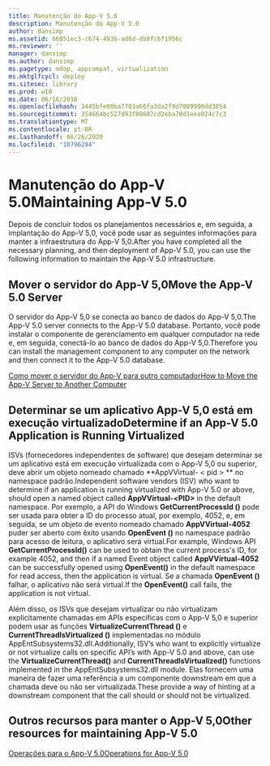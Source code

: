```yaml
---
title: Manutenção do App-V 5.0
description: Manutenção do App-V 5.0
author: dansimp
ms.assetid: 66851ec3-c674-493b-ad6d-db8fcbf1956c
ms.reviewer: ''
manager: dansimp
ms.author: dansimp
ms.pagetype: mdop, appcompat, virtualization
ms.mktglfcycl: deploy
ms.sitesec: library
ms.prod: w10
ms.date: 06/16/2016
ms.openlocfilehash: 3445bfe00ba7703a66fa3da2f9d7089990dd3854
ms.sourcegitcommit: 354664bc527d93f80687cd2eba70d1eea024c7c3
ms.translationtype: MT
ms.contentlocale: pt-BR
ms.lasthandoff: 06/26/2020
ms.locfileid: "10796294"
---
```

# <span data-ttu-id="999a3-103">Manutenção do App-V 5.0</span><span class="sxs-lookup"><span data-stu-id="999a3-103">Maintaining App-V 5.0</span></span>


<span data-ttu-id="999a3-104">Depois de concluir todos os planejamentos necessários e, em seguida, a implantação do App-V 5,0, você pode usar as seguintes informações para manter a infraestrutura do App-V 5,0.</span><span class="sxs-lookup"><span data-stu-id="999a3-104">After you have completed all the necessary planning, and then deployment of App-V 5.0, you can use the following information to maintain the App-V 5.0 infrastructure.</span></span>

## <a href="" id="move-the-app-v-5-0-server-"></a><span data-ttu-id="999a3-105">Mover o servidor do App-V 5,0</span><span class="sxs-lookup"><span data-stu-id="999a3-105">Move the App-V 5.0 Server</span></span>


<span data-ttu-id="999a3-106">O servidor do App-V 5,0 se conecta ao banco de dados do App-V 5,0.</span><span class="sxs-lookup"><span data-stu-id="999a3-106">The App-V 5.0 server connects to the App-V 5.0 database.</span></span> <span data-ttu-id="999a3-107">Portanto, você pode instalar o componente de gerenciamento em qualquer computador na rede e, em seguida, conectá-lo ao banco de dados do App-V 5,0.</span><span class="sxs-lookup"><span data-stu-id="999a3-107">Therefore you can install the management component to any computer on the network and then connect it to the App-V 5.0 database.</span></span>

[<span data-ttu-id="999a3-108">Como mover o servidor do App-V para outro computador</span><span class="sxs-lookup"><span data-stu-id="999a3-108">How to Move the App-V Server to Another Computer</span></span>](how-to-move-the-app-v-server-to-another-computer.md)

## <a href="" id="determine-if-an-app-v-5-0-application-is-running-virtualized-"></a><span data-ttu-id="999a3-109">Determinar se um aplicativo App-V 5,0 está em execução virtualizado</span><span class="sxs-lookup"><span data-stu-id="999a3-109">Determine if an App-V 5.0 Application is Running Virtualized</span></span>


<span data-ttu-id="999a3-110">ISVs (fornecedores independentes de software) que desejam determinar se um aplicativo está em execução virtualizada com o App-V 5,0 ou superior, deve abrir um objeto nomeado chamado \*\*AppVVirtual- &lt; pid &gt; \*\* no namespace padrão.</span><span class="sxs-lookup"><span data-stu-id="999a3-110">Independent software vendors (ISV) who want to determine if an application is running virtualized with App-V 5.0 or above, should open a named object called **AppVVirtual-&lt;PID&gt;** in the default namespace.</span></span> <span data-ttu-id="999a3-111">Por exemplo, a API do Windows **GetCurrentProcessId ()** pode ser usada para obter a ID do processo atual, por exemplo, 4052, e, em seguida, se um objeto de evento nomeado chamado **AppVVirtual-4052** puder ser aberto com êxito usando **OpenEvent ()** no namespace padrão para acesso de leitura, o aplicativo será virtual.</span><span class="sxs-lookup"><span data-stu-id="999a3-111">For example, Windows API **GetCurrentProcessId()** can be used to obtain the current process's ID, for example 4052, and then if a named Event object called **AppVVirtual-4052** can be successfully opened using **OpenEvent()** in the default namespace for read access, then the application is virtual.</span></span> <span data-ttu-id="999a3-112">Se a chamada **OpenEvent ()** falhar, o aplicativo não será virtual.</span><span class="sxs-lookup"><span data-stu-id="999a3-112">If the **OpenEvent()** call fails, the application is not virtual.</span></span>

<span data-ttu-id="999a3-113">Além disso, os ISVs que desejam virtualizar ou não virtualizam explicitamente chamadas em APIs específicas com o App-V 5,0 e superior podem usar as funções **VirtualizeCurrentThread ()** e **CurrentThreadIsVirtualized ()** implementadas no módulo AppEntSubsystems32.dll.</span><span class="sxs-lookup"><span data-stu-id="999a3-113">Additionally, ISV’s who want to explicitly virtualize or not virtualize calls on specific API’s with App-V 5.0 and above, can use the **VirtualizeCurrentThread()** and **CurrentThreadIsVirtualized()** functions implemented in the AppEntSubsystems32.dll module.</span></span> <span data-ttu-id="999a3-114">Elas fornecem uma maneira de fazer uma referência a um componente downstream em que a chamada deve ou não ser virtualizada.</span><span class="sxs-lookup"><span data-stu-id="999a3-114">These provide a way of hinting at a downstream component that the call should or should not be virtualized.</span></span>






## <span data-ttu-id="999a3-115">Outros recursos para manter o App-V 5,0</span><span class="sxs-lookup"><span data-stu-id="999a3-115">Other resources for maintaining App-V 5.0</span></span>


[<span data-ttu-id="999a3-116">Operações para o App-V 5.0</span><span class="sxs-lookup"><span data-stu-id="999a3-116">Operations for App-V 5.0</span></span>](operations-for-app-v-50.md)

 

 





